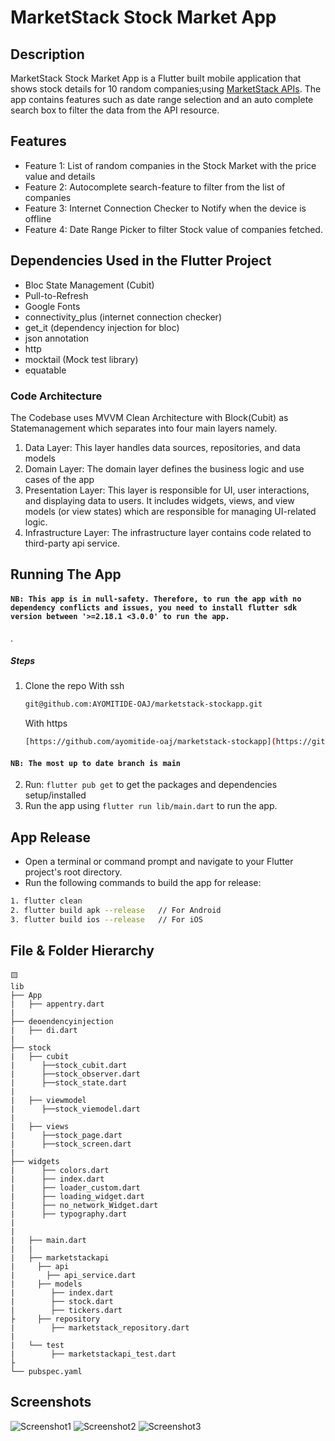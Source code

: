 # MarketStack Stock Market App

## Description
MarketStack Stock Market App is a Flutter built mobile application that shows stock details for 10 random companies;using [MarketStack APIs](https://marketstack.com/). 
The app contains features such as date range selection and an auto complete search box to filter the data from the API resource.

## Features
 - Feature 1: List of random companies in the Stock Market with the price value and details
 - Feature 2: Autocomplete search-feature to filter from the list of companies
 - Feature 3: Internet Connection Checker to Notify when the device is offline
 - Feature 4: Date Range Picker to filter Stock value of companies fetched.


## Dependencies Used in the Flutter Project
- Bloc State Management (Cubit)
- Pull-to-Refresh
- Google Fonts
- connectivity_plus (internet connection checker)
- get_it (dependency injection for bloc)
- json annotation
- http
- mocktail (Mock test library)
- equatable

### Code Architecture
   The Codebase uses MVVM Clean Architecture with Block(Cubit) as Statemanagement which separates into four main layers namely.
   1. Data Layer: This layer handles data sources, repositories, and data models
   2. Domain Layer: The domain layer defines the business logic and use cases of the app
   3. Presentation Layer: This layer is responsible for UI, user interactions, and displaying data to users. It includes widgets, views, and view models (or view states) which are responsible for managing UI-related logic.
   4. Infrastructure Layer: The infrastructure layer contains code related to third-party api service.

## Running The App

#### `NB: This app is in null-safety. Therefore, to run the app with no dependency conflicts and issues, you need to install flutter sdk version between '>=2.18.1 <3.0.0' to run the app.`

.

##### Steps

1. Clone the repo
   With ssh

    ```sh
    git@github.com:AYOMITIDE-OAJ/marketstack-stockapp.git
    ```

   With https

    ```sh
    [https://github.com/ayomitide-oaj/marketstack-stockapp](https://github.com/AYOMITIDE-OAJ/marketstack-stockapp)
    ```

#### `NB: The most up to date branch is main`

2. Run: `flutter pub get` to get the packages and dependencies setup/installed
3. Run the app using `flutter run lib/main.dart` to run the app.

##  App Release
- Open a terminal or command prompt and navigate to your Flutter project's root directory.
- Run the following commands to build the app for release:
```bash
1. flutter clean
2. flutter build apk --release   // For Android
3. flutter build ios --release   // For iOS

```
## File & Folder Hierarchy

```
🟨
lib
├── App
|   ├── appentry.dart
|
├── deoendencyinjection
|   ├── di.dart
| 
├── stock
|   ├── cubit
|      ├──stock_cubit.dart
|      ├──stock_observer.dart
|      ├──stock_state.dart
|   
|   ├── viewmodel
|      ├──stock_viemodel.dart
|
|   ├── views
|      ├──stock_page.dart
|      ├──stock_screen.dart
|
├── widgets
|      ├── colors.dart
|      ├── index.dart
|      ├── loader_custom.dart
|      ├── loading_widget.dart
|      ├── no_network_Widget.dart
|      ├── typography.dart
|   
|   
|   ├── main.dart
|   |
|   ├── marketstackapi
|     ├── api
|       ├── api_service.dart
|     ├── models
|        ├── index.dart
|        ├── stock.dart
|        ├── tickers.dart
├     ├── repository
|        ├── marketstack_repository.dart
|  
|   └── test
|        ├── marketstackapi_test.dart 
├
└── pubspec.yaml

```

## Screenshots
![Screenshot1](screenshots/stockapp_01.png)
![Screenshot2](screenshots/stockapp_02.png)
![Screenshot3](screenshots/stockapp_03.png)


